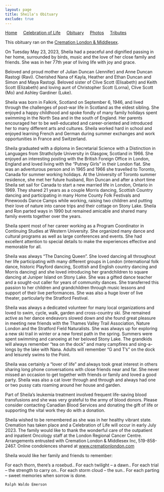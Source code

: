 ```yaml
---
layout: page
title: Sheila's Obituary
exclude: true
---
```


[Home](./) &nbsp;&nbsp;&nbsp;&nbsp;[Celebration of Life](./celebration)  &nbsp;&nbsp;&nbsp;&nbsp;[Obituary](./obituary)  &nbsp;&nbsp;&nbsp;&nbsp;[Photos](./photos)  &nbsp;&nbsp;&nbsp;&nbsp;[Tributes](./tributes)

This obituary ran on the [Cremation London & Middlesex](https://cremationlondon.com/obituaries/sheila-scott-formerly-duncan/).

On Tuesday May 23, 2023, Sheila had a peaceful and dignified passing in her home, surrounded by birds, music and the love of her close family and friends. She was in her 77th year of living life with joy and grace.

Beloved and proud mother of Julian Duncan (Jennifer) and Anne Duncan Rastogi (Ravi). Cherished Nana of Kayla, Heather and Ethan Duncan and Simon and Maya Rastogi. Beloved sister of Clive Scott (Elisabeth) and Keith Scott (Elizabeth) and loving aunt of Christopher Scott (Lorna), Clive Scott (Mo) and Ashley Gardiner (Luke).

Sheila was born in Falkirk, Scotland on September 6, 1946, and lived through the challenges of post-war life in Scotland as the eldest sibling. She enjoyed a happy childhood and spoke fondly of many family holidays spent swimming in the North Sea and in the south of England. Her parents encouraged her to be well-educated and career-oriented and introduced her to many different arts and cultures. Sheila worked hard in school and enjoyed learning French and German during summer exchanges and work opportunities in France and Switzerland.

Sheila graduated with a diploma in Secretarial Science with a Distinction in Languages from Strathclyde University in Glasgow, Scotland in 1966. She enjoyed an interesting posting with the British Foreign Office in London, England and loved living with the “Putney Girls” in their London flat. She was an adventurous person and in 1965 and 1966 she travelled to Toronto, Canada for summer working holidays. At the University of Toronto summer residence, she met her future husband, Ron Duncan and after a short time Sheila set sail for Canada to start a new married life in London, Ontario in 1969. They shared 21 years as a couple Morris dancing, Scottish Country dancing and participating in many Home County Folk Festivals and Pinewoods Dance Camps while working, raising two children and putting their love of nature into canoe trips and their cottage on Stony Lake. Sheila and Ron parted ways in 1990 but remained amicable and shared many family events together over the years.

Sheila spent most of her career working as a Program Coordinator in Continuing Studies at Western University. She organized many dance and cultural programs as well as large conferences and events. She had excellent attention to special details to make the experiences effective and memorable for all.

Sheila was always “The Dancing Queen”. She loved dancing all throughout her life participating with many different groups in London (international folk dance, historic Playford dancing, Scottish and English country dancing and Morris dancing) and she loved introducing her grandchildren to square dancing at Juniper Island on Stony Lake. She was a gifted dance teacher and a sought-out caller for years of community dances. She transferred this passion to her children and grandchildren through music lessons and support of their live performances. She was also a huge lover of live theater, particularly the Stratford Festival.

Sheila was always a dedicated volunteer for many local organizations and loved to swim, cycle, walk, garden and cross-country ski. She remained active as her dance endeavors slowed down and she found great pleasure in meeting new friends with the Thames Valley Trail Association, Nature London and the Stratford Field Naturalists. She was always up for exploring a new ski trail in winter or a new forest path in the spring. Summers were spent swimming and canoeing at her beloved Stony Lake. The grandkids will always remember “tea on the dock” and many campfires and sing-a-longs by the lake with Nana. Adults will remember “G and T’s” on the dock and leisurely swims to the Point.

Sheila was certainly a “lover of life” and always took great interest in others sharing long phone conversations with close friends near and far. She never missed an occasion to get together with friends or family and loved a good party. Sheila was also a cat lover through and through and always had one or two pussy cats roaming around her house and garden.

Part of Sheila’s leukemia treatment involved frequent life-saving blood transfusions and she was very grateful to the army of blood donors. Please consider contacting Canadian Blood Services and donating the gift of life or supporting the vital work they do with a donation.

Sheila wished to be remembered as she was in her healthy vibrant state. Cremation has taken place and a Celebration of Life will occur in early July 2023. The family would like to thank the wonderful care of the outpatient and inpatient Oncology staff at the London Regional Cancer Centre. Arrangements entrusted with Cremation London & Middlesex Inc, 519-858-2467. Online condolences shared at www.cremationlondon.com

Sheila would like her family and friends to remember:

For each thorn, there’s a rosebud..
For each twilight – a dawn..
For each trial – the strength to carry on..
For each storm cloud – the sun..
For each parting – sweet memories when sorrow is done.

    Ralph Waldo Emerson


